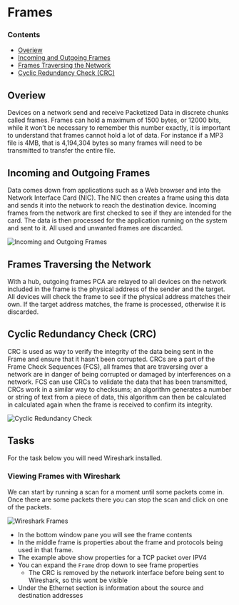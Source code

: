 # Frames
<!--TOC_START-->
### Contents
- [Overiew](#overiew)
- [Incoming and Outgoing Frames](#incoming-and-outgoing-frames)
- [Frames Traversing the Network](#frames-traversing-the-network)
- [Cyclic Redundancy Check (CRC)](#cyclic-redundancy-check-crc)

<!--TOC_END-->
## Overiew
Devices on a network send and receive Packetized Data in discrete chunks called frames.
Frames can hold a maximum of 1500 bytes, or 12000 bits, while it won’t be necessary to remember this number exactly, it is important to understand that frames cannot hold a lot of data.
For instance if a MP3 file is 4MB, that is 4,194,304 bytes so many frames will need to be transmitted to transfer the entire file.

## Incoming and Outgoing Frames
Data comes down from applications such as a Web browser and into the Network Interface Card (NIC).
The NIC then creates a frame using this data and sends it into the network to reach the destination device.
Incoming frames from the network are first checked to see if they are intended for the card.
The data is then processed for the application running on the system and sent to it.
All used and unwanted frames are discarded.

![Incoming and Outgoing Frames](https://lh3.googleusercontent.com/NpIQqDTiCzRZSeTXQ3j8N5832ewq2DKz559cwyYNfxU0WWo7UN1groARYNZwgaj-y-G1MTZcE13HzNQPQ4cyeRFUdOqgpFukLzsdYT8YtK4Zh07hojC_pS7ncQCiUhnDr5vCc_dSbC1kFfTcON5HJZcLePtZDzXS9SBoywxPUBHpIuIjAN19X2Fk3dk01MAOoxqwo_WhM2QLntbl97PuuAnRTxeBOUU6ENgks5D8nXPDMs4yxSb1IcJs4rx1fA_yUMvKW_LyOaAVGadM6gELWpQ95rhlVw94Y2qnMY5uVAEFZsXRG6H9z8XT_boip_pFJfmfcZWAQ1IBu-uC-7dQ7OWL3fhzGc_xQFJc8mTlK7lFZTzGwXgQJoG_sXoEwIomj6n9u-rBt9dfcFC26lY3Q-sHwrytCofzuhFAwUuVkLoxXb-QvCxJs1wVHLJTKjxOIuvWFxN5p0tdWdI79hOTZ6oKJnLm67cJTzaHnOgIdLXUkTirfSV7s-IMtjCz2E9ZFsKJgSTsLOC5IohYeFcFPfGE4_C8Nm1rhs9DSrQIVT8p0YYuXCxtT7s89__PZoal880KPnNgEKmp1dBJ6JRXUrcI97gSahP_wPIEJ0PRQlsputAhH5C15O2gV25BGTYiuyQkl5QI43JBa3ogiuYmVbH3OLiIgNiPumnVG7MjXAA8xi1xv5pGD6Z4ZuPCYQbyJWLv0-olmu8EgMQO2XLzzQ7OKwTK6zzeL4Y4D-loIxiLLspD=w716-h484-no)

## Frames Traversing the Network
With a hub, outgoing frames PCA are relayed to all devices on the network included in the frame is the physical address of the sender and the target.
All devices will check the frame to see if the physical address matches their own.
If the target address matches, the frame is processed, otherwise it is discarded.

## Cyclic Redundancy Check (CRC)
CRC is used as way to verify the integrity of the data being sent in the Frame and ensure that it hasn’t been corrupted.
CRCs are a part of the Frame Check Sequences (FCS), all frames that are traversing over a network are in danger of being corrupted or damaged by interferences on a network.
FCS can use CRCs to validate the data that has been transmitted, CRCs work in a similar way to checksums; an algorithm generates a number or string of text from a piece of data, this algorithm can then be calculated in calculated again when the frame is received to confirm its integrity.

![Cyclic Redundancy Check](https://lh3.googleusercontent.com/UaSVzouzhqyIat8pqoGfH_3mHy1-MBV3Fu0Y6xzC1y4yM8yWMgD8FvFgd2952s3ce1D7nGN-jIEuKms1XjwCB8fVQJRLblrZ2V5vdamEFQzU_SRzS90_ObvigD3QpLlFlGJ0kOTMVyb8ZNMpgzdyF5IUKdqaScshibwT8B8Uu2sT_jNiMcS3HhKUq6M0KUZKim4Dk0vtcmASNzP7DtT4zau4X4tk1mZ9CvxTDqQ9x2qsiCFIoMQtlYsCkxNi_qWXQru0de1y4yeeVmK7obeDYm04kKCTJcznPRk3l0gdn9_xWx6FnrRH7Tkss42Vvit98cB_2kPCPY0G6a1DQaDyGcFEyggbw6K7foxdMNFerr5Rfh_YzYCTmjeAr6xmHClWt5f_U2KXgYaBLU2lrApBrGNU57Wm4_5I0bITzkA-dRCOx4bTG9d1kY5hKT6T8UL0ThMXW9YQL3LdwyDv5hAAOCXUhflEqxytwEM0fp6qOEp5xvZL_JdlNe2P8DjuICTLXBZ3RXCIIrqzUKLAAGHfgb_VaGyYy_GviC0534GQdAIdHTZS-QOy252Gpbn8PxSMDWLCxx6ADpldW7--g8_QtunlerwNV4ILXM9tqyXXPVVla5OKGBd-jLEg1Z3JFkK2gts7OegiM-I1uKKxGdR8A3mvgpZZfL0jxPz1azt6sPj1nBpjBvbfZPSFE_2hqjohLm0zL07OipEOpptUxZSyMdlou-kaAS2ERLkLmGBnfCpgGDvd=w1278-h411-no)

## Tasks
For the task below you will need Wireshark installed.
### Viewing Frames with Wireshark
We can start by running a scan for a moment until some packets come in.
Once there are some packets there you can stop the scan and click on one of the packets.

![Wireshark Frames](https://lh3.googleusercontent.com/dibVkV243q_w-BgH7Iwv4-55mJ--drOww0I1EQct98MR7l8sOH47hYx-LFpMm2Lm79d6Vsb8sBdvawUzSNf4bZPt1A-fk2lLwwhmVBUzPnnZzlv1rWxqUz0EXwrbaGa5-krA_PPBR9v3EIEzMe4TyRQEB4Zq16-C3ma7znaNSpz1sPlwfTrcY05JQ0U9cLFzBiBkCg0NXuBEvLm3kuDyGcO1A996ZfyNHLDK2Ngck6nLvBw5OGqCNuCINQlQUtwaPgwl13DV_zOUG8aSfHJIoUkHmZee8_7hoiH61d_10Lhgh6DjRhDX0SBbmJ2rqe6IMyJUxnzeewI2zWFzWAS2YGV0OW7xttHgBAlQIzrYdZ7vlHHsYje4Qy3Eli3uiwOCL7LMzPJyKhka8bKRTpKhude50RUYfP2Ymx8haT6jsCxZ_21iiNWafe1vqDA1QOBFT8jxXyUP0DgJCftPqBnJMgWJ5MXZ5ff3RaBn6bfz4X0FdRDUBgcwmtc-nvfBy_XtACdwVC_70tg8D6KB_AuxxBATmgBO-pAI_a4bZzLftfNtj9ZnDaXYFQ_SngdQwiwdDasrXCv115cTAxR2stiZBXWG6Yi6t1dRB4BImBuFWOK35xDNaRRJTQbwjc11ZF7ii0stdKlzywmyPLEn9OFmdmCRBwR_S23sbQcmvWqivM8xwf4WVj3AFeJOCzsY_NjcvwzjEYwjj6ycgax7S34Z_EVTywHFtAfEBgGkE571F_RR8bba=w1102-h430-no)

- In the bottom window pane you will see the frame contents
- In the middle frame is properties about the frame and protocols being used in that frame.
- The example above show properties for a TCP packet over IPV4
- You can expand the `Frame` drop down to see frame properties
    - The CRC is removed by the network interface before being sent to Wireshark, so this wont be visible
- Under the Ethernet section is information about the source and destination addresses

